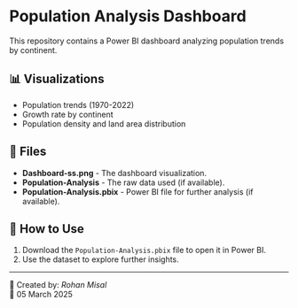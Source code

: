 


# Population Analysis Dashboard

This repository contains a Power BI dashboard analyzing population trends by continent.

## 📊 Visualizations
- Population trends (1970-2022)
- Growth rate by continent
- Population density and land area distribution

## 📂 Files
- **Dashboard-ss.png** - The dashboard visualization.
- **Population-Analysis** - The raw data used (if available).
- **Population-Analysis.pbix** - Power BI file for further analysis (if available).

## 📌 How to Use
1. Download the `Population-Analysis.pbix` file to open it in Power BI.
2. Use the dataset to explore further insights.

---
📌 Created by: *Rohan Misal*  
📅 05 March 2025

